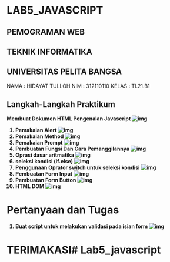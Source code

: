 # LAB5_JAVASCRIPT
## PEMOGRAMAN WEB
## TEKNIK INFORMATIKA
## UNIVERSITAS PELITA BANGSA
NAMA    : HIDAYAT TULLOH
NIM     : 312110110
KELAS   : TI.21.B1

## Langkah-Langkah Praktikum
<b>Membuat Dokumen HTML Pengenalan Javascript<b>
![img](SS/ss1.png)
1. Pemakaian Alert
![img](SS/ss2.png)
2. Pemakaian Method
![img](SS/ss3.png)
3. Pemakaian Prompt
![img](SS/ss4.png)
4. Pembuatan Fungsi Dan Cara Pemanggilannya
![img](SS/ss5.png)
5. Oprasi dasar aritmatika
![img](SS/ss6.png)
6. seleksi kondisi (if.else)
![img](SS/ss7.png)
7. Penggunaan Oprator switch untuk seleksi kondisi
![img](SS/ss8.png)
8. Pembuatan Form Input
![img](SS/ss9.png)
9. Pembuatan Form Button
![img](SS/ss10.png)
10. HTML DOM
![img](SS/ss11.png)
# Pertanyaan dan Tugas
1. Buat script untuk melakukan validasi pada isian form
![img](SS/Tugas_validasi.png)
# TERIMAKASI# Lab5_javascript